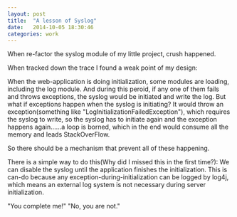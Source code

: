 ```yaml
---
layout: post
title:  "A lesson of Syslog"
date:   2014-10-05 18:30:46
categories: work
---
```

When re-factor the syslog module of my little project, crush happened. 

When tracked down the trace I found a weak point of my design:

When the web-application is doing initialization, some modules are loading, including the log module. And during this peroid, if any one of them fails and throws exceptions, the syslog would be initiated and write the log. But what if exceptions happen when the syslog is initiating? It would throw an exception(something like "LogInitializationFailedException"), which requires the syslog to write, so the syslog has to initiate again and the exception happens again......a loop is borned, which in the end would consume all the memory and leads StackOverFlow.

So there should be a mechanism that prevent all of these happening.

There is a simple way to do this(Why did I missed this in the first time?): We can disable the syslog until the application finishes the initialization. This is can-do because any exception-during-initialization can be logged by log4j, which means an external log system is not necessary during server initialization.

"You complete me!" "No, you are not."